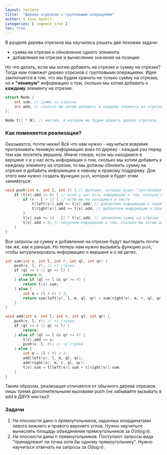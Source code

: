 ```yaml
---
layout: lecture
title:  "Дерево отрезков с групповыми операциями"
author: i_love_myself
categories: [ segment_tree ]
toc: true
---
```


В разделе дерева отрезков мы научились решать две похожие задачи:

* сумма на отрезке и обновление одного элемента
* добавление на отрезке и вычисление значения на позиции

Но что делать, если мы хотим добавить на отрезке и сумму на отрезке? Тогда нам поможет дерево отрезков с групповыми операциями. Идея заключается в том, что мы будем хранить не только сумму на отрезке, но и **"ленивую"** информацию о том, сколько мы хотим добавить к **каждому** элементу на отрезке.

```cpp
struct Node {
    int sum; // сумма на отрезке
    int add; // сколько мы хотим добавить к каждому элементу на отрезке
};

Node t[2 * N]; // массив, в котором мы будем хранить дерево отрезков
```

### Как поменяется реализация?

Оказыватся, почти никак! Всё что нам нужно - научиться вовремя проталкивать ленивую информацию вниз по дереву - каждый раз перед тем как посетить вершину. Иначе говоря, если мы находимся в вершине $v$ и у нас есть информация о том, сколько мы хотим добавить к каждому элементу на отрезке, то мы должны обновить сумму на отрезке и добавить информацию к левому и правому поддереву. Для этого нам нужно создать функцию `push`, которая и будет этим заниматься:

```cpp
void push(int v, int l, int r) { // функция, которая будет "проталкивать" информацию вниз
    if (t[v].add != 0) { // если у нас есть информация о том, сколько мы хотим добавить к каждому элементу на отрезке
        if (r - l > 1) { // если мы не находимся в листе
            t[left(v)].add += t[v].add; // добавляем информацию к левому поддереву
            t[right(v)].add += t[v].add; // добавляем информацию к правому поддереву
        }
        t[v].sum += (r - l) * t[v].add; // обновляем сумму на отрезке
        t[v].add = 0; // обнуляем информацию о том, сколько мы хотим добавить к каждому элементу на отрезке
    }
}
```

Все запросы на сумму и добавление на отрезке будут выглядеть почти так же, как и раньше. Но теперь нам нужно вызывать функцию `push`, чтобы актуализировать информацию о вершине и о её детях.

```cpp
int sum(int v, int l, int r, int ql, int qr) {
    push(v, l, r); // +1 строка
    if (ql >= r || qr <= l) {
        return 0;
    } else if (ql <= l && qr >= r) {
        return t[v].sum;
    } else {
        int m = (l + r) / 2;
        return sum(left(v), l, m, ql, qr) + sum(right(v), m, r, ql, qr);
    }
}

void add(int v, int l, int r, int ql, int qr) {
    push(v, l, r); // +1 строка
    if (ql >= r || qr <= l) {
        return;
    } else if (ql <= l && qr >= r) {
        t[v].add += x;
        push(v, l, r); // +2 строка
    } else {
        int m = (l + r) / 2;
        add(left(v), l, m, ql, qr);
        add(right(v), m, r, ql, qr);
        t[v].sum = t[left(v)].sum + t[right(v)].sum;
    }
}
```

Таким образом, реализация отличается от обычного дерева отрезков лишь тремя дополнительными вызовами push (не забывайте вызывать в add в ДВУХ местах)!

### Задачи

1. На плоскости дано $n$ прямоугольников, заданных координатами левого нижнего и правого верхнего углов. Нужно научиться вычислять площадь объединения прямоугольников за $O(n \log n)$.
2. На плоскости даны $n$ прямоугольников. Поступают запросы вида "принадлежит ли точка хотя бы одному прямоугольнику". Нужно научиться отвечать на запросы за $O(\log n)$.
